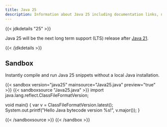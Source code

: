 ```yaml
---
title: Java 25
description: Information about Java 25 including documentation links, new APIs, added features and download options.
---
```


{{< jdkdetails "25" >}}

Java 25 will be the next long term support (LTS) release after [Java 21](../21).

{{< /jdkdetails >}}


## Sandbox

Instantly compile and run Java 25 snippets without a local Java installation.

{{< sandbox version="java25" mainsource="Java25.java" preview="true" >}}
{{< sandboxsource "Java25.java" >}}
import java.lang.reflect.ClassFileFormatVersion;

void main() {
    var v = ClassFileFormatVersion.latest();
    System.out.printf("Hello Java bytecode version %s!", v.major());
}

{{< /sandboxsource >}}
{{< /sandbox >}}